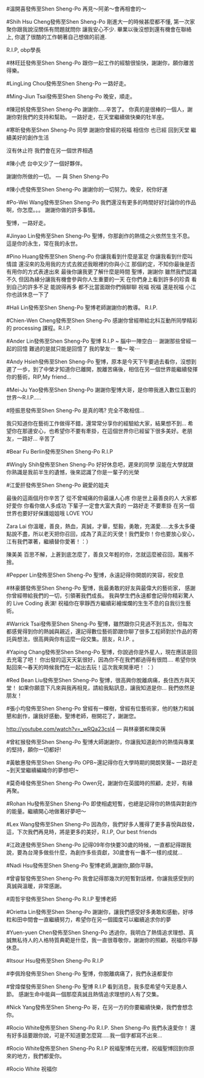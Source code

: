 #
#
#
#
#
#
#
#
#
#
#
#
#
#
#
#溫開喜發佈至‎Shen Sheng-Po
再見～阿弟～會再相會的～

#Shih Hsu Cheng發佈至‎Shen Sheng-Po
剛進大一的時候甚麼都不懂, 第一次家聚你跟我說沒關係有問題就問你 讓我安心不少.
畢業以後沒想到還有機會在聯絡上, 你選了很酷的工作朝著自己想做的前進.

R.I.P, obp學長


#林旺廷發佈至‎Shen Sheng-Po
跟你一起工作的經驗很愉快，謝謝你，願你離苦得樂。


#LingLing Chou發佈至‎Shen Sheng-Po
一路好走。


#Ming-Jiun Tsai發佈至‎Shen Sheng-Po
晚安，順走。


#陳冠帆發佈至‎Shen Sheng-Po
謝謝你.....辛苦了。
你真的是很棒的一個人，謝謝你對我們的支持和幫助。
一路好走，在天堂繼續做快樂的牡羊座。


#寒昕發佈至‎Shen Sheng-Po
同學 謝謝你曾經的祝福 相信你 也已經 回到天堂 繼續美好的創作生活

沒有休止符 我們會在另一個世界相遇


#陳小虎
台中又少了一個好夥伴。

謝謝你所做的一切。 — 與 Shen Sheng-Po

#陳小虎發佈至‎Shen Sheng-Po
謝謝你的一切努力。晚安，祝你好運

#Po-Wei Wang發佈至‎Shen Sheng-Po
我們還沒有更多的時間好好討論你的作品啊，你怎麼。。。
謝謝你做的許多事情。

聖博，一路好走。

#Jinyao Lin發佈至‎Shen Sheng-Po
聖博，你那創作的熱情之火依然生生不息。這是你的永生，常在我的永世。


#Pino Huang發佈至‎Shen Sheng-Po
你讓我看到什麼是富足
你讓我看到什麼叫情誼
還沒來的及用我的方式去敘述我眼裡的你與小江
那個約定，不知你最後是否有用你的方式表達出來
最後你讓我更了解什麼是時間
聖博，謝謝你
雖然我們認識不久
但因為緣分讓我有機會參與你人生重要的一天
在你們身上看到許多的珍貴
看到自己的許多不足
能說得再多
都不比當面跟你們倆聊聊
祝福 祝福 還是祝福
小江 你也該休息一下了

#Hali Lin發佈至‎Shen Sheng-Po
聖博老師謝謝你的教導。
R.I.P.


#Chien-Wen Cheng發佈至‎Shen Sheng-Po
感謝你曾經帶給北科互動所同學精彩的 processing 課程。R.I.P.


#Ander Lin發佈至‎Shen Sheng-Po
聖博 R.I.P ~ 腦中一陣空白⋯
謝謝那些曾經一起的回憶 難過的是就只能是回憶了 
我的摯友⋯ 慟～ 唉⋯


#Andy Hsieh發佈至‎Shen Sheng-Po
聖博，原本是今天下午要過去看你，沒想到遲了一歩，到了中榮才知道你已離開，脫離苦痛後，相信在另一個世界能繼續發揮你的藝術，RIP,My friend...

#Mei-Ju Yao發佈至‎Shen Sheng-Po
謝謝你聖博大哥，是你帶我進入數位互動的世界～R.I.P.....


#陸振恩發佈至‎Shen Sheng-Po
是真的嗎? 完全不敢相信...

我只知道你在藝術工作做得不錯，還常常分享你的經驗給大家，結果想不到... 希望你在那邊安心，也希望你不要有牽掛，在這個世界你已經留下很多美好。老朋友，一路好... 辛苦了

#Bear Fu Berlin發佈至‎Shen Sheng-Po
R.I.P

#Wingly Shih發佈至‎Shen Sheng-Po
好好休息吧，遲來的同學
沒能在大學就跟你熟識是我前半生的遺憾，後來認識了你是一輩子的光榮

#江愛肝發佈至‎Shen Sheng-Po
親愛的姐夫

最後的這兩個月你辛苦了
從不曾喊痛的你最讓人心疼
你是世上最善良的人
大家都好愛你 
你看你做人多成功
下輩子一定會大富大貴的
一路好走 不要牽掛
在另一個世界也要好好保護姐姐哦
LOVE YOU

Zara Lai 你溫暖，善良，熱血，真誠，才華，堅毅，勇敢，充滿愛.....太多太多優點說不盡，所以老天把你召回，成為了真正的天使！我們愛你！你也要放心安心，江有我們罩著，繼續替你愛著！：）

陳美美 百思不解，上蒼到底怎麼了，善良又年輕的你，怎就這麼被召回，萬搬不捨。

#Pepper Lin發佈至‎Shen Sheng-Po
聖博，永遠記得你開朗的笑容，祝安息

#林豪鏘發佈至‎Shen Sheng-Po
聖博，我最勇敢的好友與最偉大的藝術家，
感謝你曾經帶給我們的一切，引領著我們成長。
我與學生們永遠都會記得你精彩驚人的 Live Coding 表演!
祝福你在寧靜西方繼續彩繪燦爛的生生不息的自我衍生藝術。

#Warrick Tsai發佈至‎Shen Sheng-Po
聖博，雖然跟你只見過不到五次，但每次都感覺得到你的熱誠與親近，還記得數位藝術節跟你聊了很多工程師對於作品的寄託與想法，很高興與你有這麼一段交集。朋友，R.I.P. 。

#Yaping Chang發佈至‎Shen Sheng-Po
聖博，你說過你是外星人，現在應該是回去充電了吧！
你出發的這天天氣很好，因為你不在我們都過得有很悶....
希望你快點回來～春天的時候我們在一起出去玩！這次我來開車吧！
：）

#Red Bean Liu發佈至‎Shen Sheng-Po
聖博，很高興你脫離病痛，長住西方與天堂！
如果你願意下凡來與我再相見，請給我點訊息，讓我知道是你...
我們依然是朋友！

#張小均發佈至‎Shen Sheng-Po
曾經有一棵樹，曾經有位藝術家，他的魅力和誠懇和創作，讓我好感動，聖博老師，樹開花了，謝謝您。

http://youtube.com/watch?v=_wRQa23csl4 — 與林豪鏘和陳奕蒨

#曾紅猴發佈至‎Shen Sheng-Po
聖博大師謝謝你，你讓我知道創作的熱情與專業的堅持，願你一切都好!

#黃敏惠發佈至‎Shen Sheng-Po
OPB~還記得你在大學時期的開朗笑聲~
一路好走~到天堂繼續編織你的夢想吧!~

#莫奇峰發佈至‎Shen Sheng-Po
Owen兄，謝謝你在英國時的照顧，走好，有緣再聚。

#Rohan Hu發佈至‎Shen Sheng-Po
即使相處短暫，也總是記得你的熱情與對創作的能量。繼續開心地做著好夢吧～

#Lex Wang發佈至‎Shen Sheng-Po
因為你，我們好多人獲得了更多喜悅與啟發，這，下次我們再見時，將是更多的美好，R.I.P, Our best friends

#江政達發佈至‎Shen Sheng-Po
記得09年你快要30歲的時候，一直都記得跟我說，要為台灣多做些什麼，為創作多些貢獻，30歲會有一番不一樣的成就...


#Nadi Hsu發佈至‎Shen Sheng-Po
聖博老師,謝謝你,願你平靜。

#曾睿智發佈至‎Shen Sheng-Po
我會記得那幾次的短暫對話裡，你讓我感受到的真誠與溫暖，非常感謝。

#周哲宇發佈至‎Shen Sheng-Po
R.I.P 聖博老師

#Orietta Lin發佈至‎Shen Sheng-Po
謝謝你，讓我們感受好多勇敢和感動，好哆粒和田中間會一直繼續努力，希望你在另一個國度可以繼續追求你的夢

#Yuen-yuen Chen發佈至‎Shen Sheng-Po
透過你，我明白了熱情追求理想、真誠無私待人的人格特質典範是什麼，我一直很尊敬你，謝謝你的照顧，祝福你平靜休息。

#Itsour Hsu發佈至‎Shen Sheng-Po
R.I.P


#李佩玲發佈至‎Shen Sheng-Po
聖博，你脫離病痛了，我們永遠都愛你


#曾煒傑發佈至‎Shen Sheng-Po
聖博 R.I.P 
看到消息，我多麼希望今天是愚人節。
感謝生命中能與一個那麼真誠且熱情追求理想的人有了交集。


#Nick Yang發佈至‎Shen Sheng-Po
哥，在另一方的你要繼續快樂，我們會想念你。


#Rocio White發佈至‎Shen Sheng-Po
R.I.P. Shen Sheng-Po 我們永遠愛你！
還有好多話要跟你說，可是不知道要怎麼寫.....我一個字都寫不出來...

#Rocio White發佈至‎Shen Sheng-Po
R.I.P 
祝福聖博在光裡，祝福聖博回到你原來的地方，我們都愛你。

#Rocio White
祝福你
